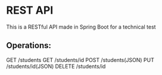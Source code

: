 # REST API
This is a RESTful API made in Spring Boot for a technical test

## Operations:

GET /students
GET /students/id
POST /students(JSON)
PUT /students/id(JSON)
DELETE /students/id